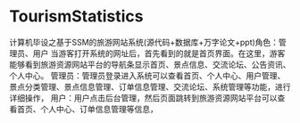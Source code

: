 # TourismStatistics
计算机毕设之基于SSM的旅游网站系统(源代码+数据库+万字论文+ppt)角色：管理员、用户  当游客打开系统的网址后，首先看到的就是首页界面。在这里，游客能够看到旅游资源网站平台的导航条显示首页、景点信息、交流论坛、公告资讯、个人中心。  管理员：管理员登录进入系统可以查看首页、个人中心、用户管理、景点分类管理、景点信息管理、订单信息管理、交流论坛、系统管理等功能，进行详细操作，  用户：用户点击后台管理，然后页面跳转到旅游资源网站平台可以查看首页、个人中心、订单信息管理等信息，
